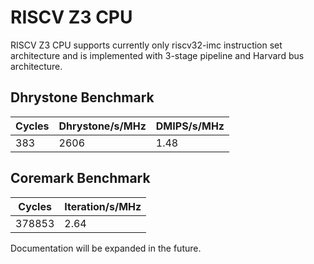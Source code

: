 # RISCV Z3 CPU #

RISCV Z3 CPU supports currently only riscv32-imc instruction set architecture and is implemented with 3-stage pipeline and Harvard bus architecture.

## Dhrystone Benchmark ##
| Cycles | Dhrystone/s/MHz | DMIPS/s/MHz |
| ------ | --------------- | ----------- |
|    383 |            2606 |        1.48 |

## Coremark Benchmark ##
| Cycles | Iteration/s/MHz |
| ------ | --------------- |
| 378853 |            2.64 |

Documentation will be expanded in the future.
